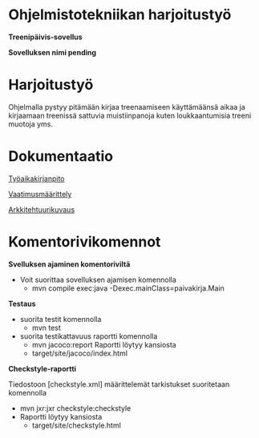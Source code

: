 # Ohjelmistotekniikan harjoitustyö

**Treenipäivis-sovellus**

**Sovelluksen nimi pending**


# Harjoitustyö
Ohjelmalla pystyy pitämään kirjaa treenaamiseen käyttämäänsä aikaa ja kirjaamaan treenissä sattuvia muistiinpanoja kuten loukkaantumisia treeni muotoja yms.

# Dokumentaatio
[Työaikakirjanpito](https://github.com/vendiiro/ot.harjoitustyo/blob/master/dokumentaatio/tuntikirjanpito.md)

[Vaatimusmäärittely](https://github.com/vendiiro/ot.harjoitustyo/blob/master/dokumentaatio/vaatimusmaarittely.md)

[Arkkitehtuurikuvaus](https://github.com/vendiiro/ot.harjoitustyo/blob/master/dokumentaatio/arkkitehtuurikuvaus.md)

 # Komentorivikomennot
 **Svelluksen ajaminen komentoriviltä**
 - Voit suorittaa sovelluksen ajamisen komennolla 
    - mvn compile exec:java -Dexec.mainClass=paivakirja.Main
 
**Testaus**
- suorita testit komennolla
    - mvn test
- suorita testikattavuus raportti komennolla 
     - mvn jacoco:report
Raportti löytyy kansiosta 
     - target/site/jacoco/index.html 
     
**Checkstyle-raportti**

Tiedostoon [checkstyle.xml] määrittelemät tarkistukset suoritetaan komennolla
 -  mvn jxr:jxr checkstyle:checkstyle
 - Raportti löytyy kansiosta
     - target/site/checkstyle.html

